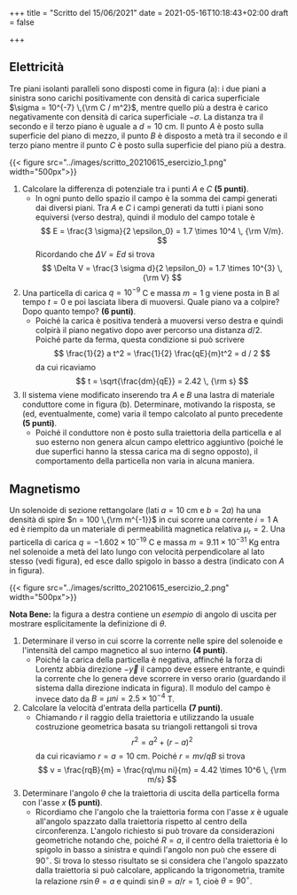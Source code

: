 +++
title = "Scritto del 15/06/2021"
date = 2021-05-16T10:18:43+02:00
draft = false

+++

## Elettricità

Tre piani isolanti paralleli sono disposti come in figura (a): i due piani a sinistra sono carichi positivamente con densità di carica superficiale $\sigma = 10^{-7} \,{\rm C / m^2}$, mentre quello più a destra è carico negativamente con densità di carica superficiale $-\sigma$. La distanza tra il secondo e il terzo piano è uguale a $d = 10$ cm. Il punto $A$ è posto sulla superficie del piano di mezzo, il punto $B$ è disposto a metà tra il secondo e il terzo piano mentre il punto $C$ è posto sulla superficie del piano più a destra.

{{< figure src="../images/scritto_20210615_esercizio_1.png"  width="500px">}}

1. Calcolare la differenza di potenziale tra i punti $A$ e $C$ **(5 punti)**.
   * In ogni punto dello spazio il campo è la somma dei campi generati dai diversi piani. Tra $A$ e $C$ i campi generati da tutti i piani sono equiversi (verso destra), quindi il modulo del campo totale è
     $$
     E = \frac{3 \sigma}{2 \epsilon_0} = 1.7 \times 10^4 \, {\rm V/m}.
     $$
     Ricordando che $\Delta V = E d$ si trova
     $$
     \Delta V = \frac{3 \sigma d}{2 \epsilon_0} = 1.7 \times 10^{3} \, {\rm V}
     $$
2. Una particella di carica $q = 10^{-9}$ C e massa $m = 1$ g viene posta in B al tempo $t = 0$ e poi lasciata libera di muoversi. Quale piano va a colpire? Dopo quanto tempo? **(6 punti)**.
   * Poiché la carica è positiva tenderà a muoversi verso destra e quindi colpirà il piano negativo dopo aver percorso una distanza $d / 2$. Poiché parte da ferma, questa condizione si può scrivere
     $$
     \frac{1}{2} a t^2 = \frac{1}{2} \frac{qE}{m}t^2 = d / 2
     $$
     da cui ricaviamo
     $$
     t = \sqrt{\frac{dm}{qE}} = 2.42 \, {\rm s}
     $$
3. ll sistema viene modificato inserendo tra $A$ e $B$ una lastra di materiale conduttore come in figura (b). Determinare, motivando la risposta, se (ed, eventualmente, come) varia il tempo calcolato al punto precedente **(5 punti)**.
   * Poiché il conduttore non è posto sulla traiettoria della particella e al suo esterno non genera alcun campo elettrico aggiuntivo (poiché le due superfici hanno la stessa carica ma di segno opposto), il comportamento della particella non varia in alcuna maniera.

## Magnetismo

Un solenoide di sezione rettangolare (lati $a = 10$ cm e $b = 2a$) ha una densità di spire $n = 100 \,{\rm m^{-1}}$ in cui scorre una corrente $i = 1$ A ed è riempito da un materiale di permeabilità magnetica relativa $\mu_r = 2$. Una particella di carica $q = - 1.602 \times 10^{-19}$ C e massa $m = 9.11 \times 10^{-31}$ Kg entra nel solenoide a metà del lato lungo con velocità perpendicolare al lato stesso (vedi figura), ed esce dallo spigolo in basso a destra (indicato con $A$ in figura).

{{< figure src="../images/scritto_20210615_esercizio_2.png"  width="500px">}}

**Nota Bene:** la figura a destra contiene un *esempio* di angolo di uscita per mostrare esplicitamente la definizione di $\theta$.

1. Determinare il verso in cui scorre la corrente nelle spire del solenoide e l'intensità del campo magnetico al suo interno **(4 punti)**.
   * Poiché la carica della particella è negativa, affinché la forza di Lorentz abbia direzione $-\vec{y}$ il campo deve essere entrante, e quindi la corrente che lo genera deve scorrere in verso orario (guardando il sistema dalla direzione indicata in figura). Il modulo del campo è invece dato da $B = \mu n i = 2.5 \times 10^{-4}$ T.
2. Calcolare la velocità d'entrata della particella **(7 punti)**.
   * Chiamando $r$ il raggio della traiettoria e utilizzando la usuale costruzione geometrica basata su triangoli rettangoli si trova
     $$
     r^2 = a^2 + (r - a)^2
     $$
     da cui ricaviamo $r = a = 10$ cm. Poiché $r = mv / qB$ si trova
     $$
     v = \frac{rqB}{m} = \frac{rq\mu ni}{m} = 4.42 \times 10^6 \, {\rm m/s}
     $$
3. Determinare l'angolo $\theta$ che la traiettoria di uscita della particella forma con l'asse $x$ **(5 punti)**.
   * Ricordiamo che l'angolo che la traiettoria forma con l'asse $x$ è uguale all'angolo spazzato dalla traiettoria rispetto al centro della circonferenza. L'angolo richiesto si può trovare da considerazioni geometriche notando che, poiché $R = a$, il centro della traiettoria è lo spigolo in basso a sinistra e quindi l'angolo non può che essere di $90^\circ$. Si trova lo stesso risultato se si considera che l'angolo spazzato dalla traiettoria si può calcolare, applicando la trigonometria, tramite la relazione $r \sin\theta = a$ e quindi $\sin \theta = a / r = 1$, cioè $\theta = 90^\circ$.